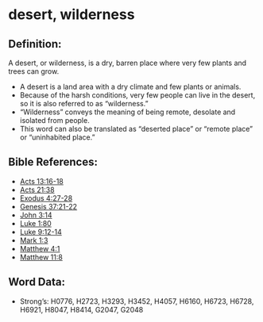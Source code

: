 # desert, wilderness

## Definition:

A desert, or wilderness, is a dry, barren place where very few plants and trees can grow.

* A desert is a land area with a dry climate and few plants or animals.
* Because of the harsh conditions, very few people can live in the desert, so it is also referred to as “wilderness.”
* “Wilderness” conveys the meaning of being remote, desolate and isolated from people.
* This word can also be translated as “deserted place” or “remote place” or “uninhabited place.”

## Bible References:

* [Acts 13:16-18](rc://en/tn/help/act/13/16)
* [Acts 21:38](rc://en/tn/help/act/21/38)
* [Exodus 4:27-28](rc://en/tn/help/exo/04/27)
* [Genesis 37:21-22](rc://en/tn/help/gen/37/21)
* [John 3:14](rc://en/tn/help/jhn/03/14)
* [Luke 1:80](rc://en/tn/help/luk/01/80)
* [Luke 9:12-14](rc://en/tn/help/luk/09/12)
* [Mark 1:3](rc://en/tn/help/mrk/01/03)
* [Matthew 4:1](rc://en/tn/help/mat/04/01)
* [Matthew 11:8](rc://en/tn/help/mat/11/08)

## Word Data:

* Strong’s: H0776, H2723, H3293, H3452, H4057, H6160, H6723, H6728, H6921, H8047, H8414, G2047, G2048
